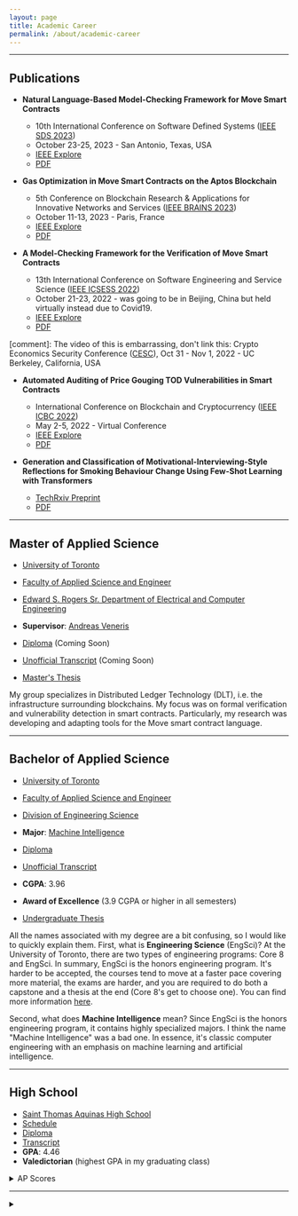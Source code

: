```yaml
---
layout: page
title: Academic Career
permalink: /about/academic-career
---
```


---

## Publications 

* **Natural Language-Based Model-Checking Framework for Move Smart Contracts**
    * 10th International Conference on Software Defined Systems (<a href="https://emergingtechnet.org/SDS2023/" target="_blank">IEEE SDS 2023</a>)
    * October 23-25, 2023 - San Antonio, Texas, USA
    * <a href="https://ieeexplore.ieee.org/document/10328964" target="_blank">IEEE Explore</a>
    * <a href="/files/writing/Natural Language Model Checking.pdf" target="_blank">PDF</a>

* **Gas Optimization in Move Smart Contracts on the Aptos Blockchain**
    * 5th Conference on Blockchain Research & Applications for Innovative Networks and Services (<a href="https://brains.dnac.org/" target="_blank">IEEE BRAINS 2023</a>)
    * October 11-13, 2023 - Paris, France
    * <a href="https://ieeexplore.ieee.org/document/10316949" target="_blank">IEEE Explore</a>
    * <a href="/files/writing/Gas.pdf" target="_blank">PDF</a>

* **A Model-Checking Framework for the Verification of Move Smart Contracts**
    * 13th International Conference on Software Engineering and Service Science (<a href="http://www.icsess.org/index.html" target="_blank">IEEE ICSESS 2022</a>)
    * October 21-23, 2022 - was going to be in Beijing, China but held virtually instead due to Covid19.
    * <a href="https://ieeexplore.ieee.org/abstract/document/9930214" target="_blank">IEEE Explore</a>
    * <a href="/files/writing/VeriMove.pdf" target="_blank">PDF</a>

[comment]: The video of this is embarrassing, don't link this: Crypto Economics Security Conference (<a href="https://cesc.io/" target="_blank">CESC</a>), Oct 31 - Nov 1, 2022 - UC Berkeley, California, USA 

* **Automated Auditing of Price Gouging TOD Vulnerabilities in Smart Contracts**
    * International Conference on Blockchain and Cryptocurrency (<a href="https://icbc2022.ieee-icbc.org/" target="_blank">IEEE ICBC 2022</a>)
    * May 2-5, 2022 - Virtual Conference
    * <a href="https://ieeexplore.ieee.org/abstract/document/9805509" target="_blank">IEEE Explore</a>
    * <a href="/files/writing/TOD.pdf" target="_blank">PDF</a>

* **Generation and Classification of Motivational-Interviewing-Style Reflections for Smoking Behaviour Change Using Few-Shot Learning with Transformers**
    * <a href="https://doi.org/10.36227/techrxiv.20029880.v1" target="_blank">TechRxiv Preprint</a>
    * <a href="/files/writing/Reflections.pdf" target="_blank">PDF</a>

---

## Master of Applied Science
* <a href="https://www.utoronto.ca/" target="_blank">University of Toronto</a>
* <a href="https://www.engineering.utoronto.ca/about/" target="_blank">Faculty of Applied Science and Engineer</a>
* <a href="https://www.sgs.utoronto.ca/programs/electrical-and-computer-engineering/" target="_blank">Edward S. Rogers Sr. Department of Electrical and Computer Engineering</a>
* **Supervisor**: <a href="https://www.eecg.utoronto.ca/~veneris/AndreasVeneris.htm" target="_blank">Andreas Veneris</a>

* <a href="/files/school/Masters Deploma.pdf" target="_blank">Diploma</a> (Coming Soon)
* <a href="/files/school/Masters Academic History.pdf" target="_blank">Unofficial Transcript</a> (Coming Soon)

* <a href="/files/writing/Masters Thesis.pdf" target="_blank">Master's Thesis</a>

My group specializes in Distributed Ledger Technology (DLT), i.e. the infrastructure surrounding blockchains. My focus was on formal verification and vulnerability detection in smart contracts. Particularly, my research was developing and adapting tools for the Move smart contract language.

---

## Bachelor of Applied Science

* <a href="https://www.utoronto.ca/" target="_blank">University of Toronto</a>
* <a href="https://www.engineering.utoronto.ca/about/" target="_blank">Faculty of Applied Science and Engineer</a>
* <a href="https://engsci.utoronto.ca/program/what-is-engsci/" target="_blank">Division of Engineering Science</a>
* **Major**: <a href="https://engsci.utoronto.ca/program/majors/machine-intelligence/" target="_blank">Machine Intelligence</a>

* <a href="/files/school/Undergraduate Diploma.pdf" target="_blank">Diploma</a>
* <a href="/files/school/Undergraduate Academic History.pdf" target="_blank">Unofficial Transcript</a>
* **CGPA**: 3.96
* **Award of Excellence** (3.9 CGPA or higher in all semesters)

* <a href="/files/writing/Undergraduate Thesis.pdf" target="_blank">Undergraduate Thesis</a>

All the names associated with my degree are a bit confusing, so I would like to quickly explain them. First, what is **Engineering Science** (EngSci)? At the University of Toronto, there are two types of engineering programs: Core 8 and EngSci. In summary, EngSci is the honors engineering program. It's harder to be accepted, the courses tend to move at a faster pace covering more material, the exams are harder, and you are required to do both a capstone and a thesis at the end (Core 8's get to choose one). You can find more information <a href="https://discover.engineering.utoronto.ca/programs/engineering-programs/" target="_blank">here</a>.

Second, what does **Machine Intelligence** mean? Since EngSci is the honors engineering program, it contains highly specialized majors. I think the name "Machine Intelligence" was a bad one. In essence, it's classic computer engineering with an emphasis on machine learning and artificial intelligence. 


---

## High School

* <a href="https://www.stalux.org/about/" target="_blank">Saint Thomas Aquinas High School</a>
* <a href="/files/school/High School Schedule.pdf" target="_blank">Schedule</a>
* <a href="/files/school/High School Diploma.pdf" target="_blank">Diploma</a>
* <a href="/files/school/High School Transcript.pdf" target="_blank">Transcript</a>
* **GPA**: 4.46
* **Valedictorian** (highest GPA in my graduating class)


<details>
<summary>AP Scores</summary>
<ul>
    <li>Biology - 4</li>
    <li>Calculus AB - 5</li>
    <li>Calculus BC - 5</li>
    <li>Chemistry - 4</li>
    <li>Physics C: Electricity and Magnetism - 5</li>
    <li>Physics C: Mechanics - 5</li>
    <li>Statistics - 4</li>
    <li>United States Government and Politics - 5</li>
    <li>United States History - 5</li>
</ul>
</details>

---

<details>
<summary></summary>

<h2>Middle School</h2>

<ul>
  <li><a href="https://dms.dover.k12.nh.us/" target="_blank">Dover Middle School</a></li>
  <li><a href="/files/school/Middle School Diploma.pdf" target="_blank">Diploma</a></li>
</ul> 

</details>